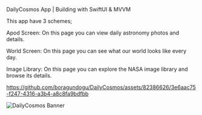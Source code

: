 DailyCosmos App | Building with SwiftUI & MVVM

This app have 3 schemes;

Apod Screen: On this page you can view daily astronomy photos and details.

World Screen: On this page you can see what our world looks like every day.

Image Library: On this page you can explore the NASA image library and browse its details.




https://github.com/boragundogu/DailyCosmos/assets/82386626/3e6aac75-f247-4316-a3b4-a8c8fa9bdfbb




![DailyCosmos Banner](https://github.com/boragundogu/DailyCosmos/assets/82386626/ea006134-7039-4eaf-91a6-0bc1d353c0d8)


